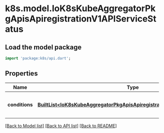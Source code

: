 # k8s.model.IoK8sKubeAggregatorPkgApisApiregistrationV1APIServiceStatus

## Load the model package
```dart
import 'package:k8s/api.dart';
```

## Properties
Name | Type | Description | Notes
------------ | ------------- | ------------- | -------------
**conditions** | [**BuiltList&lt;IoK8sKubeAggregatorPkgApisApiregistrationV1APIServiceCondition&gt;**](IoK8sKubeAggregatorPkgApisApiregistrationV1APIServiceCondition.md) | Current service state of apiService. | [optional] 

[[Back to Model list]](../README.md#documentation-for-models) [[Back to API list]](../README.md#documentation-for-api-endpoints) [[Back to README]](../README.md)


